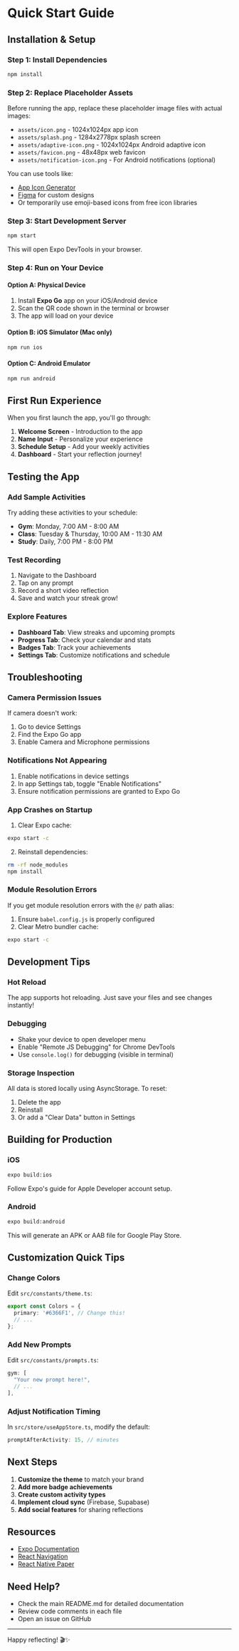 # Quick Start Guide

## Installation & Setup

### Step 1: Install Dependencies

```bash
npm install
```

### Step 2: Replace Placeholder Assets

Before running the app, replace these placeholder image files with actual images:

- `assets/icon.png` - 1024x1024px app icon
- `assets/splash.png` - 1284x2778px splash screen
- `assets/adaptive-icon.png` - 1024x1024px Android adaptive icon
- `assets/favicon.png` - 48x48px web favicon
- `assets/notification-icon.png` - For Android notifications (optional)

You can use tools like:
- [App Icon Generator](https://www.appicon.co/)
- [Figma](https://www.figma.com/) for custom designs
- Or temporarily use emoji-based icons from free icon libraries

### Step 3: Start Development Server

```bash
npm start
```

This will open Expo DevTools in your browser.

### Step 4: Run on Your Device

#### Option A: Physical Device
1. Install **Expo Go** app on your iOS/Android device
2. Scan the QR code shown in the terminal or browser
3. The app will load on your device

#### Option B: iOS Simulator (Mac only)
```bash
npm run ios
```

#### Option C: Android Emulator
```bash
npm run android
```

## First Run Experience

When you first launch the app, you'll go through:

1. **Welcome Screen** - Introduction to the app
2. **Name Input** - Personalize your experience
3. **Schedule Setup** - Add your weekly activities
4. **Dashboard** - Start your reflection journey!

## Testing the App

### Add Sample Activities

Try adding these activities to your schedule:
- **Gym**: Monday, 7:00 AM - 8:00 AM
- **Class**: Tuesday & Thursday, 10:00 AM - 11:30 AM
- **Study**: Daily, 7:00 PM - 8:00 PM

### Test Recording

1. Navigate to the Dashboard
2. Tap on any prompt
3. Record a short video reflection
4. Save and watch your streak grow!

### Explore Features

- **Dashboard Tab**: View streaks and upcoming prompts
- **Progress Tab**: Check your calendar and stats
- **Badges Tab**: Track your achievements
- **Settings Tab**: Customize notifications and schedule

## Troubleshooting

### Camera Permission Issues

If camera doesn't work:
1. Go to device Settings
2. Find the Expo Go app
3. Enable Camera and Microphone permissions

### Notifications Not Appearing

1. Enable notifications in device settings
2. In app Settings tab, toggle "Enable Notifications"
3. Ensure notification permissions are granted to Expo Go

### App Crashes on Startup

1. Clear Expo cache:
```bash
expo start -c
```

2. Reinstall dependencies:
```bash
rm -rf node_modules
npm install
```

### Module Resolution Errors

If you get module resolution errors with the `@/` path alias:

1. Ensure `babel.config.js` is properly configured
2. Clear Metro bundler cache:
```bash
expo start -c
```

## Development Tips

### Hot Reload

The app supports hot reloading. Just save your files and see changes instantly!

### Debugging

- Shake your device to open developer menu
- Enable "Remote JS Debugging" for Chrome DevTools
- Use `console.log()` for debugging (visible in terminal)

### Storage Inspection

All data is stored locally using AsyncStorage. To reset:
1. Delete the app
2. Reinstall
3. Or add a "Clear Data" button in Settings

## Building for Production

### iOS

```bash
expo build:ios
```

Follow Expo's guide for Apple Developer account setup.

### Android

```bash
expo build:android
```

This will generate an APK or AAB file for Google Play Store.

## Customization Quick Tips

### Change Colors

Edit `src/constants/theme.ts`:
```typescript
export const Colors = {
  primary: '#6366F1', // Change this!
  // ...
};
```

### Add New Prompts

Edit `src/constants/prompts.ts`:
```typescript
gym: [
  "Your new prompt here!",
  // ...
],
```

### Adjust Notification Timing

In `src/store/useAppStore.ts`, modify the default:
```typescript
promptAfterActivity: 15, // minutes
```

## Next Steps

1. **Customize the theme** to match your brand
2. **Add more badge achievements**
3. **Create custom activity types**
4. **Implement cloud sync** (Firebase, Supabase)
5. **Add social features** for sharing reflections

## Resources

- [Expo Documentation](https://docs.expo.dev/)
- [React Navigation](https://reactnavigation.org/)
- [React Native Paper](https://reactnativepaper.com/)

## Need Help?

- Check the main README.md for detailed documentation
- Review code comments in each file
- Open an issue on GitHub

---

Happy reflecting! 🎬✨

